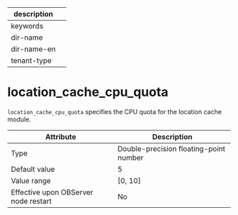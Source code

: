 | description ||
|---|---|
| keywords ||
| dir-name ||
| dir-name-en ||
| tenant-type ||

# location_cache_cpu_quota


`location_cache_cpu_quota` specifies the CPU quota for the location cache module.


| **Attribute** | **Description** |
|------------------|-----------|
| Type | Double-precision floating-point number |
| Default value | 5 |
| Value range | \[0, 10\] |
| Effective upon OBServer node restart | No |


